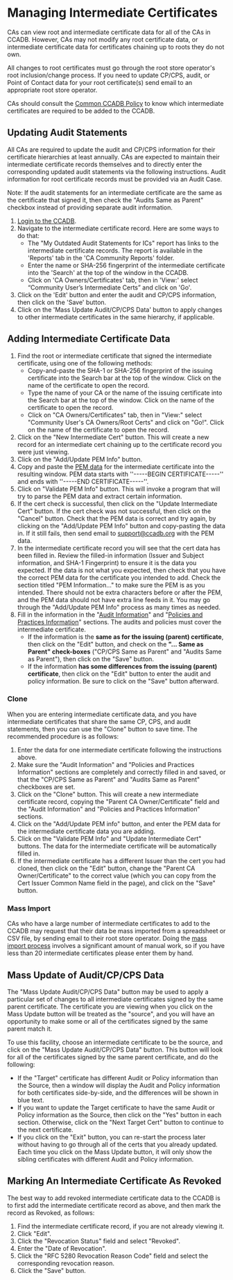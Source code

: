 # Managing Intermediate Certificates #

CAs can view root and intermediate certificate data for all of the CAs in
CCADB. However, CAs may not modify any root certificate data, or intermediate
certificate data for certificates chaining up to roots they do not own.

All changes to root certificates must go through the root store operator's
root inclusion/change process. If you need to update CP/CPS, audit, or Point
of Contact data for your root certificate(s) send email to an appropriate root
store operator.

CAs should consult the [Common CCADB Policy](/policy) to know which
intermediate certificates are required to be added to the CCADB.

## Updating Audit Statements ##

All CAs are required to update the audit and CP/CPS information for their 
certificate hierarchies at least annually. CAs are expected to maintain their 
intermediate certificate records themselves and to directly enter the 
corresponding updated audit statements via the following instructions. 
Audit information for root certificate records must be provided via an Audit Case.

Note: If the audit statements for an intermediate certificate are the 
same as the certificate that signed it, then check the "Audits Same as Parent" 
checkbox instead of providing separate audit information.

1. [Login to the CCADB](https://ccadb.org/cas/getting-started).
2. Navigate to the intermediate certificate record. Here are some ways to do that:
   * The "My Outdated Audit Statements for ICs" report has links to the intermediate certificate records. The report is available in the 'Reports' tab in the 'CA Community Reports' folder.
   * Enter the name or SHA-256 fingerprint of the intermediate certificate into the 'Search' at the top of the window in the CCADB.
   * Click on 'CA Owners/Certificates' tab, then in 'View:' select “Community User’s Intermediate Certs” and click on 'Go'.
3. Click on the 'Edit' button and enter the audit and CP/CPS information, then click on the 'Save' button.
4. Click on the 'Mass Update Audit/CP/CPS Data' button to apply changes to other intermediate certificates in the same hierarchy, if applicable.

## Adding Intermediate Certificate Data ##

1. Find the root or intermediate certificate that signed the intermediate
   certificate, using one of the following methods:
   * Copy-and-paste the SHA-1 or SHA-256 fingerprint of the issuing certificate
     into the Search bar at the top of the window. Click on the name of the
     certificate to open the record.
   * Type the name of your CA or the name of the issuing certificate into the
     Search bar at the top of the window. Click on the name of the certificate
     to open the record.
   * Click on "CA Owners/Certificates" tab, then in "View:" select "Community
     User's CA Owners/Root Certs" and click on "Go!". Click on the name of the
     certificate to open the record.
2. Click on the "New Intermediate Cert" button. This will create a new record
   for an intermediate cert chaining up to the certificate record you were just
   viewing.
3. Click on the "Add/Update PEM Info" button.
4. Copy and paste the [PEM data](fields#pem-data) for the intermediate
   certificate into the resulting window. PEM data starts with
   ''-----BEGIN CERTIFICATE-----'' and ends with ''-----END CERTIFICATE-----''.
5. Click on "Validate PEM Info" button. This will invoke a program that will
   try to parse the PEM data and extract certain information.
6.  If the cert check is successful, then click on the "Update Intermediate
   Cert" button. If the cert check was not successful, then click on the
   "Cancel" button. Check that the PEM data is correct and try again, by
   clicking on the "Add/Update PEM Info" button and copy-pasting the data in.
   If it still fails, then send email to support@ccadb.org with the PEM data.
7. In the intermediate certificate record you will see that the cert data has
   been filled in. Review the filled-in information (Issuer and Subject
   information, and SHA-1 Fingerprint) to ensure it is the data you expected.
   If the data is not what you expected, then check that you have the correct
   PEM data for the certificate you intended to add. Check the section titled
   "PEM Information..." to make sure the PEM is as you intended. There should
   not be extra characters before or after the PEM, and the PEM data should not
   have extra line feeds in it. You may go through the "Add/Update PEM Info"
   process as many times as needed.
8. Fill in the information in the "[Audit
   Information](fields#audit-information)" and "[Policies and Practices
   Information](fields#policies-and-practices-information)" sections. The
   audits and policies must cover the intermediate certificate.
    * If the information is the **same as for the issuing (parent)
      certificate**, then click on the "Edit" button, and check on the **"...
      Same as Parent" check-boxes** ("CP/CPS Same as Parent" and "Audits Same
      as Parent"), then click on the "Save" button.
    * If the information **has some differences from the issuing (parent)
      certificate**, then click on the "Edit" button to enter the audit and
      policy information. Be sure to click on the "Save" button afterward. 

### Clone ###

When you are entering intermediate certificate data, and you have intermediate
certificates that share the same CP, CPS, and audit statements, then you can
use the "Clone" button to save time. The recommended procedure is as follows:

1. Enter the data for one intermediate certificate following the instructions
   above.
2. Make sure the "Audit Information" and "Policies and Practices Information"
   sections are completely and correctly filled in and saved, or that the
   "CP/CPS Same as Parent" and "Audits Same as Parent" checkboxes are set.
3. Click on the "Clone" button. This will create a new intermediate
   certificate record, copying the "Parent CA Owner/Certificate" field and the
   "Audit Information" and "Policies and Practices Information" sections.
4. Click on the "Add/Update PEM info" button, and enter the PEM data for the
   intermediate certificate data you are adding.
5. Click on the "Validate PEM Info" and "Update Intermediate Cert" buttons.
   The data for the intermediate certificate will be automatically filled in.
6. If the intermediate certificate has a different Issuer than the cert you
   had cloned, then click on the "Edit" button, change the "Parent CA
   Owner/Certificate" to the correct value (which you can copy from the Cert
   Issuer Common Name field in the page), and click on the "Save" button.

### Mass Import ###

CAs who have a large number of intermediate certificates to add to the CCADB may request that their data be mass imported from a spreadsheet or CSV file, by sending email to their root store operator. Doing the [mass import process](massimport) involves a significant amount of manual work, so if you have less than 20 intermediate certificates please enter them by hand.

## Mass Update of Audit/CP/CPS Data ##

The "Mass Update Audit/CP/CPS Data" button may be used to apply a particular
set of changes to all intermediate certificates signed by the same parent
certificate. The certificate you are viewing when you click on the Mass Update
button will be treated as the "source", and you will have an opportunity to
make some or all of the certificates signed by the same parent match it.

To use this facility, choose an intermediate certificate to be the source, and
click on the "Mass Update Audit/CP/CPS Data" button. This button will look for
all of the certificates signed by the same parent certificate, and do the
following:

* If the "Target" certificate has different Audit or Policy information than
  the Source, then a window will display the Audit and Policy information for
  both certificates side-by-side, and the differences will be shown in blue
  text.
* If you want to update the Target certificate to have the same Audit or
  Policy information as the Source, then click on the "Yes" button in each
  section. Otherwise, click on the "Next Target Cert" button to continue to the
  next certificate.
* If you click on the "Exit" button, you can re-start the process later
  without having to go through all of the certs that you already updated. Each
  time you click on the Mass Update button, it will only show the sibling
  certificates with different Audit and Policy information.

## Marking An Intermediate Certificate As Revoked ##

The best way to add revoked intermediate certificate data to the CCADB is to
first add the intermediate certificate record as above, and then mark the
record as Revoked, as follows:

1. Find the intermediate certificate record, if you are not already viewing it.
2. Click "Edit".
3. Click the "Revocation Status" field and select "Revoked".
4. Enter the "Date of Revocation".
5. Click the "RFC 5280 Revocation Reason Code" field and select the
   corresponding revocation reason.
6. Click the "Save" button.
